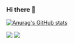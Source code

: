 ### Hi there 👋

<!--
**Mr0-0Magician/Mr0-0Magician** is a ✨ _special_ ✨ repository because its `README.md` (this file) appears on your GitHub profile.

Here are some ideas to get you started:

- 🔭 I’m currently working on ...
- 🌱 I’m currently learning js & python 
- 👯 I’m looking to collaborate on ...
- 🤔 I’m looking for help with ...
- 💬 Ask me about ...
- 📫 How to reach me: ...
- 😄 Pronouns: Smile
- ⚡ Fun fact: The best place in the world to see rainbows is in Hawaii.
-->
[![Anurag's GitHub stats](https://github-readme-stats.vercel.app/api?username=Mr0-0Magician)](https://github.com/Mr0-0Magician/github-readme-stats)

<a href="https://github.com/Mr0-0Magician">
<img align="center" src="https://github-readme-stats.vercel.app/api?username=Mr0-0Magician&show_icons=true&count_private=true&include_all_commits=true&theme=dark" /></a>

<a href="https://github.com/Mr0-0Magician">
<img align="center" src="https://github-readme-stats.vercel.app/api/top-langs/?username=Mr0-0Magician&theme=dark" />
</a>
